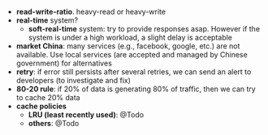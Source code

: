 - **read-write-ratio**. heavy-read or heavy-write
- **real-time** system?
  - **soft-real-time** system: try to provide responses asap. However if the system is under a high workload, a slight delay is acceptable
- **market China**: many services (e.g., facebook, google, etc.) are not available. Use local services (are accepted and managed by Chinese government) for alternatives
- **retry**: if error still persists after several retries, we can send an alert to developers (to investigate and fix)
- **80-20 rule**: if 20% of data is generating 80% of traffic, then we can try to cache 20% data
- **cache policies**
  - **LRU (least recently used)**: @Todo
  - **others**: @Todo
